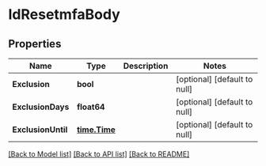 # IdResetmfaBody

## Properties
Name | Type | Description | Notes
------------ | ------------- | ------------- | -------------
**Exclusion** | **bool** |  | [optional] [default to null]
**ExclusionDays** | **float64** |  | [optional] [default to null]
**ExclusionUntil** | [**time.Time**](time.Time.md) |  | [optional] [default to null]

[[Back to Model list]](../README.md#documentation-for-models) [[Back to API list]](../README.md#documentation-for-api-endpoints) [[Back to README]](../README.md)

